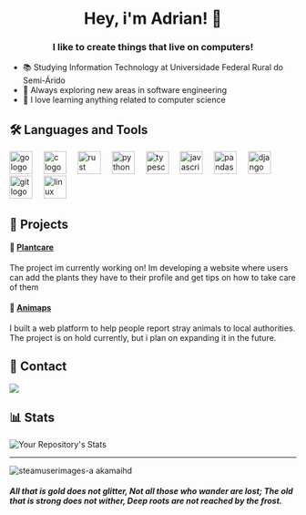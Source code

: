 <h1 align="center">Hey, i'm Adrian! 👋</h1>

<h3 align="center">I like to create things that live on computers!</h3>

- 📚 Studying Information Technology at Universidade Federal Rural do Semi-Árido
- 🔭 Always exploring new areas in software engineering
- 📖 I love learning anything related to computer science

## 🛠 Languages and Tools

<div align="left">
  <img src="https://cdn.jsdelivr.net/gh/devicons/devicon/icons/go/go-original-wordmark.svg" height="40" alt="go logo"  />
  <img width="12" />
  <img src="https://cdn.jsdelivr.net/gh/devicons/devicon/icons/c/c-original.svg" height="40" alt="c logo"  />
  <img width="12" />
  <img src="https://cdn.jsdelivr.net/gh/devicons/devicon/icons/rust/rust-plain.svg" height="40" alt="rust logo"  />
  <img width="12" />
  <img src="https://cdn.jsdelivr.net/gh/devicons/devicon/icons/python/python-original.svg" height="40" alt="python logo"  />
  <img width="12" />
  <img src="https://cdn.jsdelivr.net/gh/devicons/devicon/icons/typescript/typescript-original.svg" height="40" alt="typescript logo"  />
  <img width="12" />
  <img src="https://cdn.jsdelivr.net/gh/devicons/devicon/icons/javascript/javascript-original.svg" height="40" alt="javascript logo"  />
  <img width="12" />
  <img src="https://cdn.jsdelivr.net/gh/devicons/devicon/icons/pandas/pandas-original.svg" height="40" alt="pandas logo"  />
  <img width="12" />
  <img src="https://cdn.jsdelivr.net/gh/devicons/devicon/icons/django/django-plain.svg" height="40" alt="django logo"  />
  <img width="12" />
  <img src="https://cdn.jsdelivr.net/gh/devicons/devicon/icons/git/git-original.svg" height="40" alt="git logo"  />
  <img width="12" />
  <img src="https://cdn.jsdelivr.net/gh/devicons/devicon/icons/linux/linux-original.svg" height="40" alt="linux logo"  />

</div>


## 🚧 Projects


#### 🌱 [Plantcare](https://github.com/adrianviniciuscs/plantcare)

The project im currently working on! Im developing a website where users can add the plants they have to their profile and get tips on how to take care of them

#### 🐾 [Animaps](https://github.com/adrianviniciuscs/animaps)
I built a web platform to help people report stray animals to local authorities. The project is on hold currently, but i plan on expanding it in the future.


## 📧 Contact

[<img src="https://img.shields.io/badge/Gmail-D14836?style=for-the-badge&logo=gmail&logoColor=white" />](mailto:adrianvinicius.cs@gmail.com)

## 📊 Stats

![Your Repository's Stats](https://github-readme-stats.vercel.app/api?username=adrianviniciuscs&show_icons=true)
___

![steamuserimages-a akamaihd](https://github.com/adrianviniciuscs/adrianviniciuscs/assets/93016748/fc50c32d-9ccc-423f-901d-71430d1358fd)

#### _All that is gold does not glitter, Not all those who wander are lost; The old that is strong does not wither, Deep roots are not reached by the frost._
